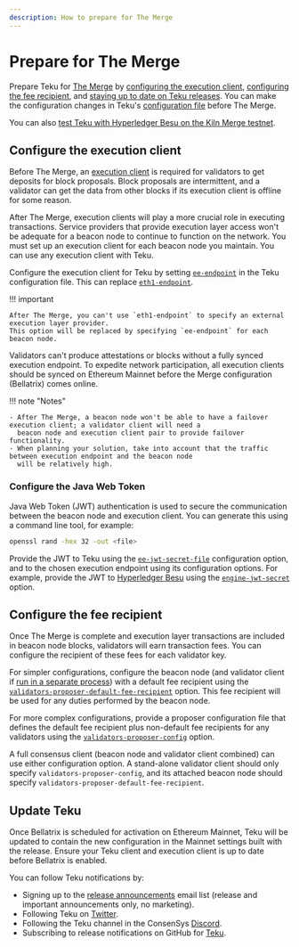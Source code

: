 ```yaml
---
description: How to prepare for The Merge
---
```


# Prepare for The Merge

Prepare Teku for [The Merge](../Concepts/Merge.md) by [configuring the execution client](#configure-the-execution-client),
[configuring the fee recipient](#configure-the-fee-recipient), and [staying up to date on Teku releases](#update-teku).
You can make the configuration changes in Teku's [configuration file](Configure/Use-Configuration-File.md) before The Merge.

You can also
[test Teku with Hyperledger Besu on the Kiln Merge testnet](https://besu.hyperledger.org/en/stable/Tutorials/Merge-Testnet/).

## Configure the execution client

Before The Merge, an [execution client](../Concepts/Merge.md#execution-clients) is required for validators to get
deposits for block proposals.
Block proposals are intermittent, and a validator can get the data from other blocks if its execution client is offline
for some reason.

After The Merge, execution clients will play a more crucial role in executing transactions.
Service providers that provide execution layer access won't be adequate for a beacon node to continue to function on the
network.
You must set up an execution client for each beacon node you maintain.
You can use any execution client with Teku.

Configure the execution client for Teku by setting [`ee-endpoint`](../Reference/CLI/CLI-Syntax.md#ee-endpoint) in the
Teku configuration file.
This can replace [`eth1-endpoint`](../Reference/CLI/CLI-Syntax.md#eth1-endpoint-eth1-endpoints).

!!! important

    After The Merge, you can't use `eth1-endpoint` to specify an external execution layer provider.
    This option will be replaced by specifying `ee-endpoint` for each beacon node.

Validators can't produce attestations or blocks without a fully synced execution endpoint.
To expedite network participation, all execution clients should be synced on Ethereum Mainnet before the Merge
configuration (Bellatrix) comes online.

!!! note "Notes"

    - After The Merge, a beacon node won't be able to have a failover execution client; a validator client will need a
      beacon node and execution client pair to provide failover functionality.
    - When planning your solution, take into account that the traffic between execution endpoint and the beacon node
      will be relatively high.

### Configure the Java Web Token

Java Web Token (JWT) authentication is used to secure the communication between the beacon node and execution client.
You can generate this using a command line tool, for example:

```bash
openssl rand -hex 32 -out <file>
```

Provide the JWT to Teku using the [`ee-jwt-secret-file`](../Reference/CLI/CLI-Syntax.md#ee-jwt-secret-file)
configuration option, and to the chosen execution endpoint using its configuration options.
For example, provide the JWT to [Hyperledger Besu](https://besu.hyperledger.org/) using the
[`engine-jwt-secret`](https://besu.hyperledger.org/en/stable/Reference/CLI/CLI-Syntax/#engine-jwt-secret) option.

## Configure the fee recipient

Once The Merge is complete and execution layer transactions are included in beacon node blocks, validators will earn
transaction fees.
You can configure the recipient of these fees for each validator key.

For simpler configurations, configure the beacon node (and validator client if
[run in a separate process](Get-Started/Run-Teku.md#run-the-clients-separately)) with a default fee recipient using
the [`validators-proposer-default-fee-recipient`](../Reference/CLI/CLI-Syntax.md#validators-proposer-default-fee-recipient)
option.
This fee recipient will be used for any duties performed by the beacon node.

For more complex configurations, provide a proposer configuration file that defines the default fee recipient plus
non-default fee recipients for any validators using the
[`validators-proposer-config`](../Reference/CLI/CLI-Syntax.md#validators-proposer-config) option.

A full consensus client (beacon node and validator client combined) can use either configuration option.
A stand-alone validator client should only specify `validators-proposer-config`, and its attached beacon node should
specify `validators-proposer-default-fee-recipient`.

## Update Teku

Once Bellatrix is scheduled for activation on Ethereum Mainnet, Teku will be updated to contain the new configuration in
the Mainnet settings built with the release.
Ensure your Teku client and execution client is up to date before Bellatrix is enabled.

You can follow Teku notifications by:

- Signing up to the [release announcements](https://pages.consensys.net/teku-sign-up) email list (release and important
  announcements only, no marketing).
- Following Teku on [Twitter](https://twitter.com/Teku_ConsenSys).
- Following the Teku channel in the ConsenSys [Discord](https://discord.gg/7hPv2T6).
- Subscribing to release notifications on GitHub for [Teku](https://github.com/ConsenSys/teku).
